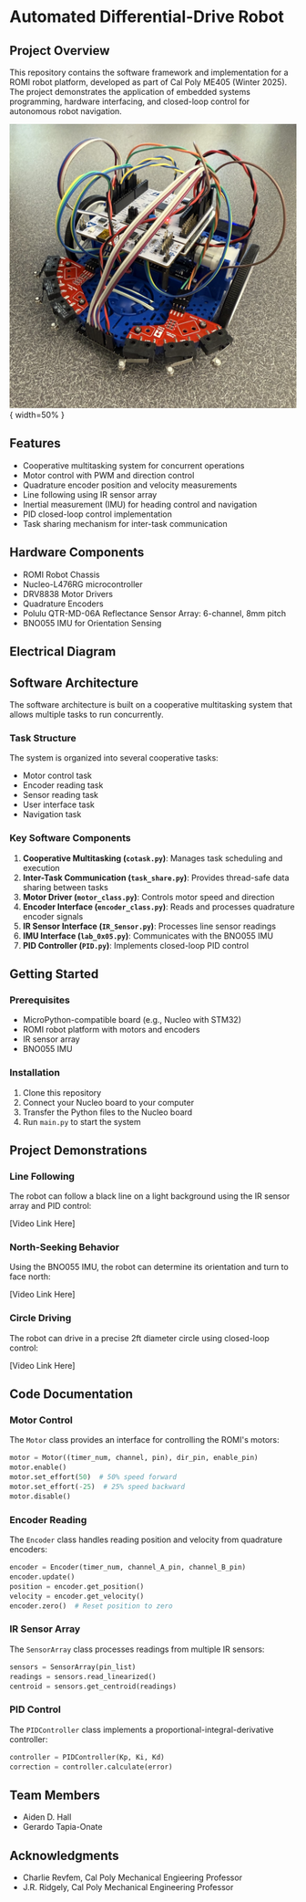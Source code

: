 # Automated Differential-Drive Robot

## Project Overview
This repository contains the software framework and implementation for a ROMI robot platform, developed as part of Cal Poly ME405 (Winter 2025). The project demonstrates the application of embedded systems programming, hardware interfacing, and closed-loop control for autonomous robot navigation.

![ROMI Robot](Romi.jpg){ width=50% }

## Features
- Cooperative multitasking system for concurrent operations
- Motor control with PWM and direction control
- Quadrature encoder position and velocity measurements
- Line following using IR sensor array
- Inertial measurement (IMU) for heading control and navigation
- PID closed-loop control implementation
- Task sharing mechanism for inter-task communication

## Hardware Components
- ROMI Robot Chassis
- Nucleo-L476RG microcontroller
- DRV8838 Motor Drivers
- Quadrature Encoders
- Polulu QTR-MD-06A Reflectance Sensor Array: 6-channel, 8mm pitch
- BNO055 IMU for Orientation Sensing

## Electrical Diagram

## Software Architecture
The software architecture is built on a cooperative multitasking system that allows multiple tasks to run concurrently.

### Task Structure
The system is organized into several cooperative tasks:
- Motor control task
- Encoder reading task
- Sensor reading task
- User interface task
- Navigation task

### Key Software Components
1. **Cooperative Multitasking (`cotask.py`)**: Manages task scheduling and execution
2. **Inter-Task Communication (`task_share.py`)**: Provides thread-safe data sharing between tasks
3. **Motor Driver (`motor_class.py`)**: Controls motor speed and direction
4. **Encoder Interface (`encoder_class.py`)**: Reads and processes quadrature encoder signals
5. **IR Sensor Interface (`IR_Sensor.py`)**: Processes line sensor readings
6. **IMU Interface (`lab_0x05.py`)**: Communicates with the BNO055 IMU
7. **PID Controller (`PID.py`)**: Implements closed-loop PID control

## Getting Started

### Prerequisites
- MicroPython-compatible board (e.g., Nucleo with STM32)
- ROMI robot platform with motors and encoders
- IR sensor array
- BNO055 IMU

### Installation
1. Clone this repository
2. Connect your Nucleo board to your computer
3. Transfer the Python files to the Nucleo board
4. Run `main.py` to start the system

## Project Demonstrations

### Line Following
The robot can follow a black line on a light background using the IR sensor array and PID control:

[Video Link Here]

### North-Seeking Behavior
Using the BNO055 IMU, the robot can determine its orientation and turn to face north:

[Video Link Here]

### Circle Driving
The robot can drive in a precise 2ft diameter circle using closed-loop control:

[Video Link Here]

## Code Documentation

### Motor Control
The `Motor` class provides an interface for controlling the ROMI's motors:
```python
motor = Motor((timer_num, channel, pin), dir_pin, enable_pin)
motor.enable()
motor.set_effort(50)  # 50% speed forward
motor.set_effort(-25)  # 25% speed backward
motor.disable()
```

### Encoder Reading
The `Encoder` class handles reading position and velocity from quadrature encoders:
```python
encoder = Encoder(timer_num, channel_A_pin, channel_B_pin)
encoder.update()
position = encoder.get_position()
velocity = encoder.get_velocity()
encoder.zero()  # Reset position to zero
```

### IR Sensor Array
The `SensorArray` class processes readings from multiple IR sensors:
```python
sensors = SensorArray(pin_list)
readings = sensors.read_linearized()
centroid = sensors.get_centroid(readings)
```

### PID Control
The `PIDController` class implements a proportional-integral-derivative controller:
```python
controller = PIDController(Kp, Ki, Kd)
correction = controller.calculate(error)
```

## Team Members
- Aiden D. Hall
- Gerardo Tapia-Onate

## Acknowledgments
- Charlie Revfem, Cal Poly Mechanical Engieering Professor
- J.R. Ridgely, Cal Poly Mechanical Engineering Professor
